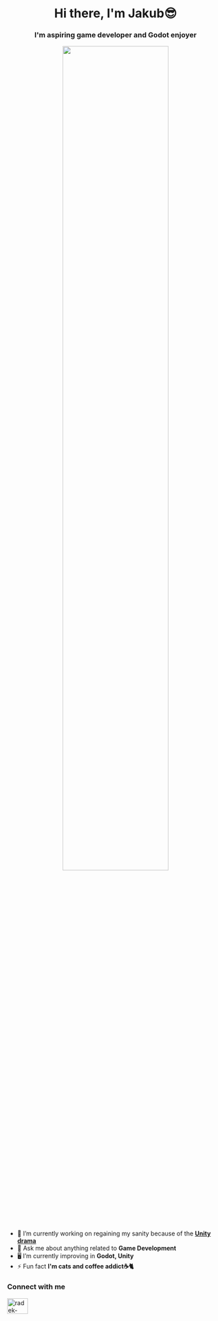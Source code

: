 <h1 align="center">Hi there, I'm Jakub😎</h1>
<h3 align="center">I'm aspiring game developer and Godot enjoyer</h3>

<div align="center">
<img src="https://media.tenor.com/zBdbio-Y0HUAAAAd/monkey-keyboard.gif" height="70%" width="70%">
</div>

- 🧠 I’m currently working on regaining my sanity because of the **[Unity drama](https://twitter.com/unity/status/1701650081403842851)**
- 💬 Ask me about anything related to **Game Development**
- 🖥 I’m currently improving in **Godot, Unity**
- ⚡ Fun fact **I'm cats and coffee addict☕🐈**

### Connect with me
<p>
  <a href="https://www.linkedin.com/in/jakub-kraus2/">
    <img align="center" src="https://raw.githubusercontent.com/rahuldkjain/github-profile-readme-generator/master/src/images/icons/Social/linked-in-alt.svg" alt="radek-pelikán-447a84234" height="36" width="48" />
  </a>
</p>
